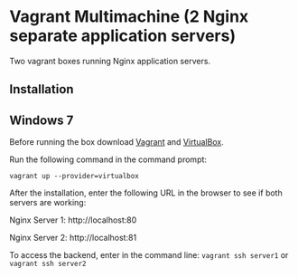 # Vagrant Multimachine (2 Nginx separate application servers)
Two vagrant boxes running Nginx application servers.

## Installation
## Windows 7
Before running the box download [Vagrant](https://www.vagrantup.com/) and [VirtualBox](https://www.virtualbox.org/wiki/Downloads).

Run the following command in the command prompt:

`vagrant up --provider=virtualbox`

After the installation, enter the following URL in the browser to see if both servers are working:

Nginx Server 1:
http://localhost:80

Nginx Server 2:
http://localhost:81

To access the backend, enter in the command line:
`vagrant ssh server1` or `vagrant ssh server2`
